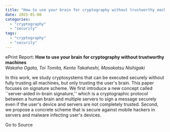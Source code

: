 ```yaml
---
title: "How to use your brain for cryptography without trustworthy machines"
date: 2025-01-08
categories: 
  - "cryptography"
  - "security"
tags: 
  - "cryptography"
  - "security"
---
```


ePrint Report: **How to use your brain for cryptography without trustworthy machines**  
_Wakaha Ogata, Toi Tomita, Kenta Takahashi, Masakatsu Nishigaki_

In this work, we study cryptosystems that can be executed securely without fully trusting all machines, but only trusting the user's brain. This paper focuses on signature scheme. We first introduce a new concept called \`\`server-aided in-brain signature,'' which is a cryptographic protocol between a human brain and multiple servers to sign a message securely even if the user's device and servers are not completely trusted. Second, we propose a concrete scheme that is secure against mobile hackers in servers and malware infecting user's devices.

Go to Source
